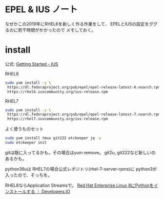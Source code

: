 # EPEL & IUS ノート

なぜかこの2019年にRHEL6を新しく作る作業をして、
EPELとIUSの設定をググるのに若干時間がかかったので
メモしておく。

# install

公式:
[Getting Started - IUS](https://ius.io/GettingStarted/)

RHEL6

``` bash
sudo yum install -y \
 https://dl.fedoraproject.org/pub/epel/epel-release-latest-6.noarch.rpm \
 https://rhel6.iuscommunity.org/ius-release.rpm
```

RHEL7

``` bash
sudo yum install -y \
 https://dl.fedoraproject.org/pub/epel/epel-release-latest-7.noarch.rpm \
 https://rhel7.iuscommunity.org/ius-release.rpm
```

よく使うものセット

``` bash
sudo yum install tmux git222 etckeeper jq -y
sudo etckeeper init
```

gitは既に入ってるかも。その場合はyum remove。
git2u, git222など新しいのあるかも。

python36uは
RHEL7の場合公式レポジトリ(rhel-7-server-rpms)に
python3が入ったので、そっちを。

RHEL8ならApplication Streamsで。
[Red Hat Enterprise Linux 8にPythonをインストールする ｜ Developers.IO](https://dev.classmethod.jp/cloud/aws/in-search-of-lost-python-at-rhel-8/)
